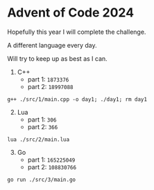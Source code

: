 # Advent of Code 2024

Hopefully this year I will complete the challenge.


A different language every day. 


Will try to keep up as best as I can. 

1. C++
    - part 1: `1873376`
    - part 2: `18997088`
```
g++ ./src/1/main.cpp -o day1; ./day1; rm day1
```
2. Lua
    - part 1: `306`
    - part 2: `366`
```
lua ./src/2/main.lua
```
3. Go
    - part 1: `165225049`
    - part 2: `108830766`
```
go run ./src/3/main.go
```